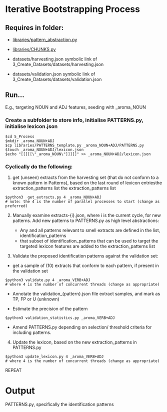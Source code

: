 # Iterative Bootstrapping Process

## Requires in folder:
* [libraries/pattern_abstraction.py](readme_pattern_abstraction.md)
* [libraries/CHUNKS.py](readme_chunks.md)

* datasets/harvesting.json
symbolic link of 3_Create_Datasets/datasets/harvesting.json

* datasets/validation.json
symbolic link of 3_Create_Datasets/datasets/validation.json

## Run...
E.g., targeting NOUN and ADJ features, seeding with _aroma_NOUN

### Create a subfolder to store info, initialise PATTERNS.py, initialise lexicon.json
```
$cd 5_Process
$mkdir _aroma_NOUN+ADJ
$cp libraries/PATTERNS_template.py _aroma_NOUN+ADJ/PATTERNS.py
$touch _aroma_NOUN+ADJ/lexicon.json
$echo "[[[[[\"_aroma_NOUN\"]]]]]" >> _aroma_NOUN+ADJ/lexicon.json
```

### Cyclically do the following:

1. get (unseen) extracts from the harvesting set (that do not conform to a known pattern in Patterns), based on the last round of lexicon entriesthe extraction_patterns list the extraction_patterns list
```
$python3  get_extracts.py 4 _aroma_NOUN+ADJ
# note: the 4 is the number of parallel processes to start (change as preferred)
```


2. Manually examine extracts-{i}.json, where i is the current cycle, for new patterns. Add new patterns to PATTERNS.py as high level abstractions:
    * Any and all patterns relevant to smell extracts are defined in the list, identification_patterns
    * that subset of identification_patterns that can be used to target the targeted lexicon features are added to the extraction_patterns list


3. Validate the proposed identification patterns against the validation set:

* get a sample of (10) extracts that conform to each pattern, if present in the validation set
```
$python3 validate.py 4 _aroma_VERB+ADJ
# where 4 is the number of concurrent threads (change as appropriate)
```

* Annotate the validation_{pattern}.json file extract samples, and mark as TP, FP or U (unknown)
 
* Estimate the precision of the pattern
```
$python3 validation_statistics.py _aroma_VERB+ADJ
```

* Amend PATTERNS.py depending on selection/ threshold criteria for including patterns.

4. Update the lexicon, based on the new extraction_patterns in PATTERNS.py
```
$python3 update_lexicon.py 4 _aroma_VERB+ADJ
# where 4 is the number of concurrent threads (change as appropriate)
```

REPEAT

# Output
PATTERNS.py, specifically the identification patterns
